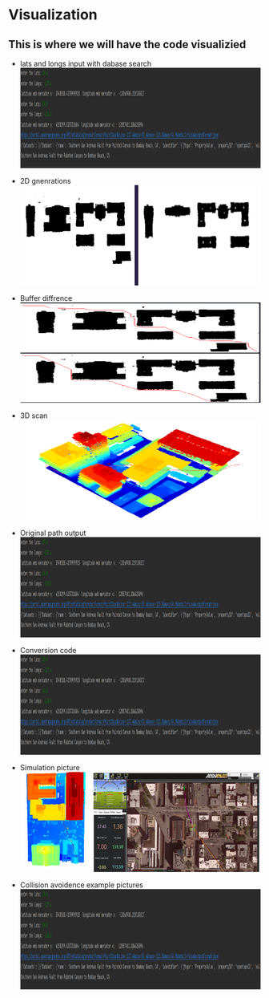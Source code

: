 # Visualization

## This is where we will have the code visualizied

* lats and longs input with dabase search
  <img src="https://raw.githubusercontent.com/alecstem/REUWebsite/gh-pages/Images/lats_and_longs_to_location_or_database_name.png" width="1200" height="200" >

* 2D gnenrations
  <img src="https://raw.githubusercontent.com/alecstem/REUWebsite/gh-pages/Images/figure01.png" width="1200" height="200" >

* Buffer diffrence
  <img src="https://raw.githubusercontent.com/alecstem/REUWebsite/gh-pages/Images/Buffer_compair.png" width="1200" height="200" >

* 3D scan
  <img src="https://raw.githubusercontent.com/alecstem/REUWebsite/gh-pages/Images/Lidar_path (1).png" width="1200" height="200" >

* Original path output
  <img src="https://raw.githubusercontent.com/alecstem/REUWebsite/gh-pages/Images/lats_and_longs_to_location_or_database_name.png" width="1200" height="200" >

* Conversion code
  <img src="https://raw.githubusercontent.com/alecstem/REUWebsite/gh-pages/Images/lats_and_longs_to_location_or_database_name.png" width="1200" height="200" >

* Simulation picture
  <img src="https://raw.githubusercontent.com/alecstem/REUWebsite/gh-pages/Images/ARDU_Path_compair.png" width="1200" height="200" >

* Collision avoidence example pictures
  <img src="https://raw.githubusercontent.com/alecstem/REUWebsite/gh-pages/Images/lats_and_longs_to_location_or_database_name.png" width="1200" height="200" >
  
